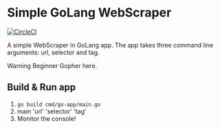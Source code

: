 # Simple GoLang WebScraper

[![CircleCI](https://circleci.com/gh/james-millner/go-lang-web-app/tree/master.svg?style=svg&circle-token=b97b68792491c3010205c810362a0e99b1b81db4)](https://circleci.com/gh/james-millner/go-lang-web-app/tree/master)

A simple WebScraper in GoLang app. The app takes three command line arguments: url, selector and tag.

Warning Beginner Gopher here.

## Build & Run app
1. `go build cmd/go-app/main.go`
2. main 'url' 'selector' 'tag'
3. Monitor the console!
